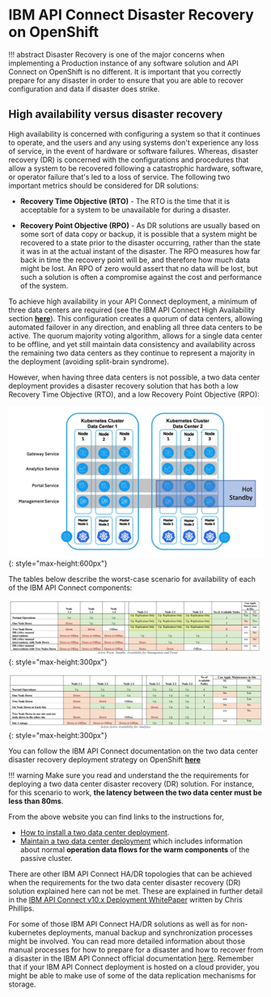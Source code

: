 # IBM API Connect Disaster Recovery on OpenShift

<!--- cSpell:ignore qube cntk autoplay allowfullscreen -->

!!! abstract
    Disaster Recovery is one of the major concerns when implementing a Production instance of any software solution and API Connect on OpenShift is no different. It is important that you correctly prepare for any disaster in order to ensure that you are able to recover configuration and data if disaster does strike.

## High availability versus disaster recovery
High availability is concerned with configuring a system so that it continues to operate, and the users and any using systems don't experience any loss of service, in the event of hardware or software failures. Whereas, disaster recovery (DR) is concerned with the configurations and procedures that allow a system to be recovered following a catastrophic hardware, software, or operator failure that's led to a loss of service. The following two important metrics should be considered for DR solutions:

- **Recovery Time Objective (RTO)** - The RTO is the time that it is acceptable for a system to be unavailable for during a disaster.

- **Recovery Point Objective (RPO)** - As DR solutions are usually based on some sort of data copy or backup, it is possible that a system might be recovered to a state prior to the disaster occurring, rather than the state it was in at the actual instant of the disaster. The RPO measures how far back in time the recovery point will be, and therefore how much data might be lost. An RPO of zero would assert that no data will be lost, but such a solution is often a compromise against the cost and performance of the system.

To achieve high availability in your API Connect deployment, a minimum of three data centers are required (see the IBM API Connect High Availability section [**here**](../high-availability/overview.md)). This configuration creates a quorum of data centers, allowing automated failover in any direction, and enabling all three data centers to be active. The quorum majority voting algorithm, allows for a single data center to be offline, and yet still maintain data consistency and availability across the remaining two data centers as they continue to represent a majority in the deployment (avoiding split-brain syndrome).

However, when having three data centers is not possible, a two data center deployment provides a disaster recovery solution that has both a low Recovery Time Objective (RTO), and a low Recovery Point Objective (RPO):

![DR](images/DR.png){: style="max-height:600px"}

The tables below describe the worst-case scenario for availability of each of the IBM API Connect components:

![table1](images/table1.png){: style="max-height:300px"}

![table2](images/table2.png){: style="max-height:300px"}

You can follow the IBM API Connect documentation on the two data center disaster recovery deployment strategy on OpenShift [**here**](https://www.ibm.com/docs/en/api-connect/10.0.x?topic=deployment-two-data-center-strategy-kubernetes-openshift)

!!! warning
    Make sure you read and understand the the requirements for deploying a two data center disaster recovery (DR) solution. For instance, for this scenario to work, **the latency between the two data center must be less than 80ms**.

From the above website you can find links to the instructions for,

* [How to install a two data center deployment](https://www.ibm.com/docs/en/api-connect/10.0.x?topic=configuration-installing-two-data-center-deployment).
* [Maintain a two data center deployment](https://www.ibm.com/docs/en/api-connect/10.0.x?topic=connect-maintaining-two-data-center-deployment) which includes information about normal **operation data flows for the warm components** of the passive cluster.

There are other IBM API Connect HA/DR topologies that can be achieved when the requirements for the two data center disaster recovery (DR) solution explained here can not be met. These are explained in further detail in the [IBM API Connect v10.x Deployment WhitePaper](https://community.ibm.com/community/user/integration/viewdocument/api-connect-deplyoment-whitepaper-v) written by Chris Phillips.

For some of those IBM API Connect HA/DR solutions as well as for non-kubernetes deployments, manual backup and synchronization processes might be involved. You can read more detailed information about those manual processes for how to prepare for a disaster and how to recover from a disaster in the IBM API Connect official documentation [here](https://www.ibm.com/docs/en/api-connect/10.0.x?topic=connect-disaster-recovery). Remember that if your IBM API Connect deployment is hosted on a cloud provider, you might be able to make use of some of the data replication mechanisms for storage.